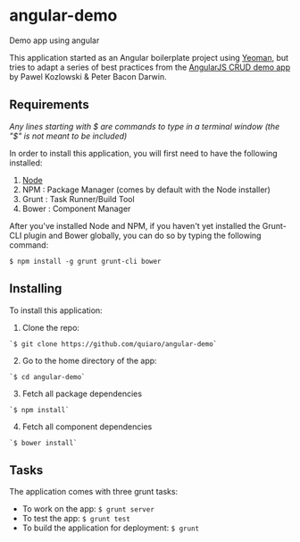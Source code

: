 angular-demo
============

Demo app using angular

This application started as an Angular boilerplate project using [Yeoman](http://yeoman.io/index.html), but tries to adapt a series of best practices from the [AngularJS CRUD demo app](https://github.com/angular-app/angular-app) by Pawel Kozlowski & Peter Bacon Darwin. 

Requirements
------------

*Any lines starting with $ are commands to type in a terminal window (the "$" is not meant to be included)*

In order to install this application, you will first need to have the following installed:

1.   [Node](http://nodejs.org/)
2.   NPM : Package Manager (comes by default with the Node installer)
3.   Grunt : Task Runner/Build Tool
4.   Bower : Component Manager

After you've installed Node and NPM, if you haven't yet installed the Grunt-CLI plugin and Bower globally, you can do so by typing the following command:

`$ npm install -g grunt grunt-cli bower`

Installing
----------

To install this application:

1.   Clone the repo:

    `$ git clone https://github.com/quiaro/angular-demo`

2.   Go to the home directory of the app:

    `$ cd angular-demo`

3.   Fetch all package dependencies

    `$ npm install`

4.   Fetch all component dependencies

    `$ bower install`

Tasks
-----

The application comes with three grunt tasks:

*	To work on the app: `$ grunt server`
*	To test the app: `$ grunt test`
*	To build the application for deployment: `$ grunt`
